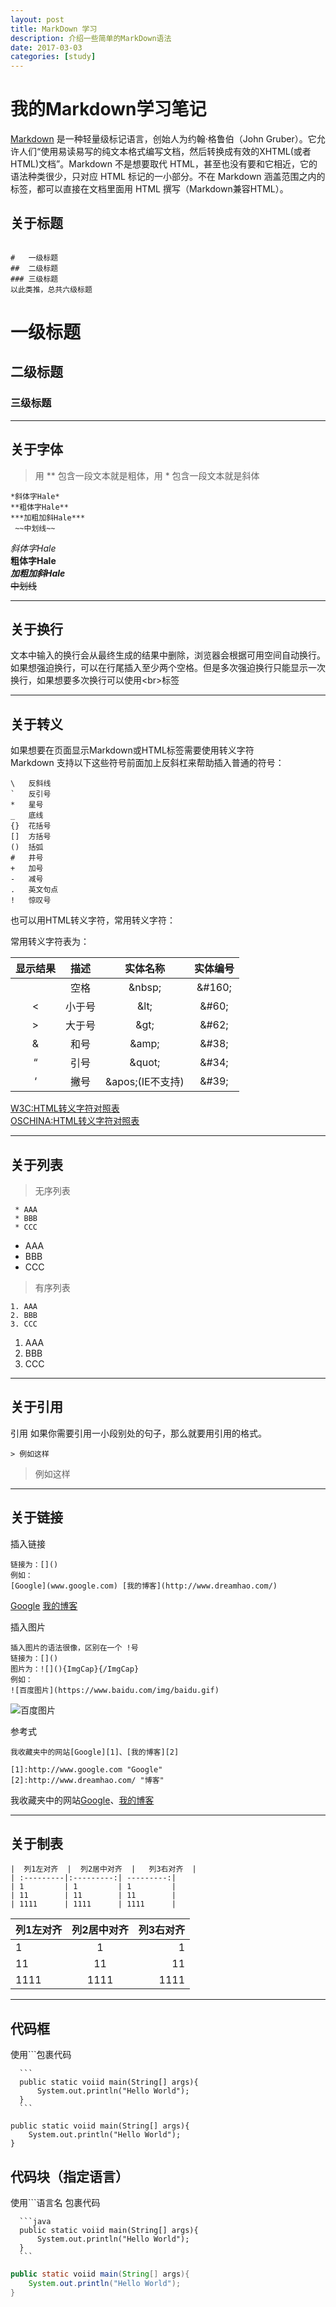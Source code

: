 ```yaml
---
layout: post
title: MarkDown 学习
description: 介绍一些简单的MarkDown语法
date: 2017-03-03
categories: [study]
---
```


# 我的Markdown学习笔记

[Markdown](https://zh.wikipedia.org/wiki/Markdown) 是一种轻量级标记语言，创始人为约翰·格鲁伯（John Gruber）。它允许人们“使用易读易写的纯文本格式编写文档，然后转换成有效的XHTML(或者HTML)文档”。Markdown 不是想要取代 HTML，甚至也没有要和它相近，它的语法种类很少，只对应 HTML 标记的一小部分。不在 Markdown 涵盖范围之内的标签，都可以直接在文档里面用 HTML 撰写（Markdown兼容HTML）。

## 关于标题
```

#   一级标题  
##  二级标题  
### 三级标题  
以此类推，总共六级标题
```

#   一级标题  
##  二级标题  
### 三级标题  

---

## 关于字体

>用 \*\* 包含一段文本就是粗体，用 \* 包含一段文本就是斜体  

```
*斜体字Hale*  
**粗体字Hale**  
***加粗加斜Hale***  
 ~~中划线~~  
```

 *斜体字Hale*  
 **粗体字Hale**  
 ***加粗加斜Hale***  
 ~~中划线~~  

---

## 关于换行

文本中输入的换行会从最终生成的结果中删除，浏览器会根据可用空间自动换行。  
如果想强迫换行，可以在行尾插入至少两个空格。但是多次强迫换行只能显示一次换行，如果想要多次换行可以使用&lt;br&gt;标签

---

## 关于转义
如果想要在页面显示Markdown或HTML标签需要使用转义字符  
Markdown 支持以下这些符号前面加上反斜杠来帮助插入普通的符号：
```
\   反斜线
`   反引号
*   星号
_   底线
{}  花括号
[]  方括号
()  括弧
#   井号
+   加号
-   减号
.   英文句点
!   惊叹号
```

也可以用HTML转义字符，常用转义字符：

<p>常用转义字符表为：</p>

<table>
<thead>
<tr>
  <th align="center">显示结果</th>
  <th align="center">描述</th>
  <th align="center">实体名称</th>
  <th align="center">实体编号</th>
</tr>
</thead>
<tbody><tr>
  <td align="center"></td>
  <td align="center">空格</td>
  <td align="center">&amp;nbsp;</td>
  <td align="center">&amp;#160;</td>
</tr>
<tr>
  <td align="center">&lt;</td>
  <td align="center">小于号</td>
  <td align="center">&amp;lt;</td>
  <td align="center">&amp;#60;</td>
</tr>
<tr>
  <td align="center">&gt;</td>
  <td align="center">大于号</td>
  <td align="center">&amp;gt;</td>
  <td align="center">&amp;#62;</td>
</tr>
<tr>
  <td align="center">&amp;</td>
  <td align="center">和号</td>
  <td align="center">&amp;amp;</td>
  <td align="center">&amp;#38;</td>
</tr>
<tr>
  <td align="center">“</td>
  <td align="center">引号</td>
  <td align="center">&amp;quot;</td>
  <td align="center">&amp;#34;</td>
</tr>
<tr>
  <td align="center">‘</td>
  <td align="center">撇号</td>
  <td align="center">&amp;apos;(IE不支持)</td>
  <td align="center">&amp;#39;</td>
</tr>
</tbody></table>  

[W3C:HTML转义字符对照表](http://www.w3chtml.com/html/character.html)  
[OSCHINA:HTML转义字符对照表](http://tool.oschina.net/commons?type=2)

---

## 关于列表  

> 无序列表  

```  
 * AAA
 * BBB
 * CCC  
```
  * AAA
  * BBB
  * CCC  

> 有序列表  

```  
1. AAA
2. BBB
3. CCC
```
  1. AAA
  2. BBB
  3. CCC

***

## 关于引用
引用 如果你需要引用一小段别处的句子，那么就要用引用的格式。
```
> 例如这样
```
> 例如这样

---
## 关于链接

插入链接
```
链接为：[]()
例如：
[Google](www.google.com) [我的博客](http://www.dreamhao.com/)
```
[Google](www.google.com) [我的博客](http://www.dreamhao.com/)

插入图片
```
插入图片的语法很像，区别在一个 !号
链接为：[]()
图片为：![](){ImgCap}{/ImgCap}
例如：
![百度图片](https://www.baidu.com/img/baidu.gif)  
```

![百度图片](https://www.baidu.com/img/baidu.gif)  

参考式
```
我收藏夹中的网站[Google][1]、[我的博客][2]

[1]:http://www.google.com "Google"
[2]:http://www.dreamhao.com/ "博客"
```
我收藏夹中的网站[Google][1]、[我的博客][2]

[1]:http://www.google.com "Google"
[2]:http://www.dreamhao.com/ "博客"

***

## 关于制表
```
|  列1左对齐  |  列2居中对齐  |   列3右对齐  |
| :---------|:---------:| ---------:|
| 1         | 1         | 1         |
| 11        | 11        | 11        |
| 1111      | 1111      | 1111      |
```

|  列1左对齐  |  列2居中对齐  |   列3右对齐  |
| :---------|:---------:| ---------:|
| 1         | 1         | 1         |
| 11        | 11        | 11        |
| 1111      | 1111      | 1111      |

***

## 代码框
使用```包裹代码  

``````  
  ```
  public static voiid main(String[] args){
      System.out.println("Hello World");
  }
  ```
``````

```
public static voiid main(String[] args){
    System.out.println("Hello World");
}
```


## 代码块（指定语言）
使用```语言名  包裹代码  
``````  
  ```java
  public static voiid main(String[] args){
      System.out.println("Hello World");
  }
  ```
``````

```java
public static voiid main(String[] args){
    System.out.println("Hello World");
}
```
